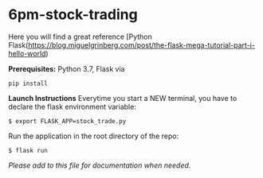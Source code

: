 # 6pm-stock-trading
Here you will find a great reference
[Python Flask(https://blog.miguelgrinberg.com/post/the-flask-mega-tutorial-part-i-hello-world)


**Prerequisites:** Python 3.7, Flask via 
```
pip install
```
**Launch Instructions**
Everytime you start a NEW terminal, you have to declare the flask environment variable:
```
$ export FLASK_APP=stock_trade.py

```
Run the application in the root directory of the repo:
```
$ flask run
```

*Please add to this file for documentation when needed.*
